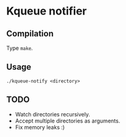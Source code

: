 Kqueue notifier
===============

Compilation
-----------

Type `make`.

Usage
-----

`./kqueue-notify <directory>`

TODO
----

* Watch directories recursively.
* Accept multiple directories as arguments.
* Fix memory leaks :)
